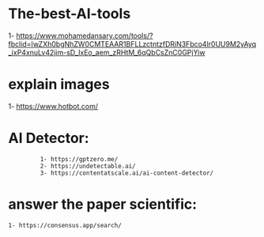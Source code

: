# The-best-AI-tools

1- https://www.mohamedansary.com/tools/?fbclid=IwZXh0bgNhZW0CMTEAAR1BFLLzctntzfDRiN3Fbco4lr0UU9M2yAyq_ixP4xnuLv42jim-sD_IxEo_aem_zRHtM_6qQbCsZnC0GPjYiw

# explain images
1- https://www.hotbot.com/

# AI Detector: 
             1- https://gptzero.me/
             2- https://undetectable.ai/
             3- https://contentatscale.ai/ai-content-detector/


# answer the paper scientific: 
    1- https://consensus.app/search/

